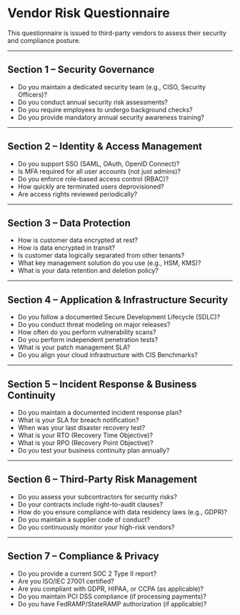 # Vendor Risk Questionnaire

This questionnaire is issued to third-party vendors to assess their security and compliance posture.

---

## Section 1 – Security Governance
- Do you maintain a dedicated security team (e.g., CISO, Security Officers)?  
- Do you conduct annual security risk assessments?  
- Do you require employees to undergo background checks?  
- Do you provide mandatory annual security awareness training?  

---

## Section 2 – Identity & Access Management
- Do you support SSO (SAML, OAuth, OpenID Connect)?  
- Is MFA required for all user accounts (not just admins)?  
- Do you enforce role-based access control (RBAC)?  
- How quickly are terminated users deprovisioned?  
- Are access rights reviewed periodically?  

---

## Section 3 – Data Protection
- How is customer data encrypted at rest?  
- How is data encrypted in transit?  
- Is customer data logically separated from other tenants?  
- What key management solution do you use (e.g., HSM, KMS)?  
- What is your data retention and deletion policy?  

---

## Section 4 – Application & Infrastructure Security
- Do you follow a documented Secure Development Lifecycle (SDLC)?  
- Do you conduct threat modeling on major releases?  
- How often do you perform vulnerability scans?  
- Do you perform independent penetration tests?  
- What is your patch management SLA?  
- Do you align your cloud infrastructure with CIS Benchmarks?  

---

## Section 5 – Incident Response & Business Continuity
- Do you maintain a documented incident response plan?  
- What is your SLA for breach notification?  
- When was your last disaster recovery test?  
- What is your RTO (Recovery Time Objective)?  
- What is your RPO (Recovery Point Objective)?  
- Do you test your business continuity plan annually?  

---

## Section 6 – Third-Party Risk Management
- Do you assess your subcontractors for security risks?  
- Do your contracts include right-to-audit clauses?  
- How do you ensure compliance with data residency laws (e.g., GDPR)?  
- Do you maintain a supplier code of conduct?  
- Do you continuously monitor your high-risk vendors?  

---

## Section 7 – Compliance & Privacy
- Do you provide a current SOC 2 Type II report?  
- Are you ISO/IEC 27001 certified?  
- Are you compliant with GDPR, HIPAA, or CCPA (as applicable)?  
- Do you maintain PCI DSS compliance (if processing payments)?  
- Do you have FedRAMP/StateRAMP authorization (if applicable)?  
